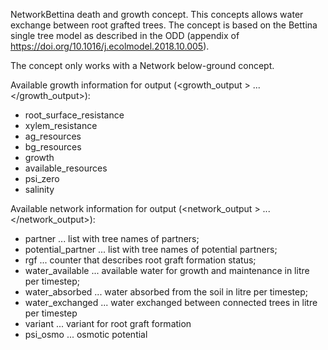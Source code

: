 

NetworkBettina death and growth concept. 
This concepts allows water exchange between root grafted trees.
The concept is based on the Bettina single tree model as described in the ODD (appendix of https://doi.org/10.1016/j.ecolmodel.2018.10.005). 

The concept only works with a Network below-ground concept.

Available growth information for output (<growth_output > ... </growth_output>):

- root_surface_resistance
- xylem_resistance
- ag_resources
- bg_resources
- growth
- available_resources
- psi_zero
- salinity

Available network information for output (<network_output > ... </network_output>):
  
- partner ... list with tree names of partners;  
- potential_partner ... list with tree names of potential partners;  
- rgf ... counter that describes root graft formation status;  
- water_available ... available water for growth and maintenance in litre per timestep;  
- water_absorbed ... water absorbed from the soil in litre per timestep;  
- water_exchanged ... water exchanged between connected trees in litre per timestep 
- variant ... variant for root graft formation
- psi_osmo ... osmotic potential